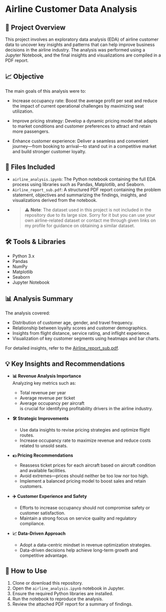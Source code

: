 # Airline Customer Data Analysis

## 📂 Project Overview

This project involves an exploratory data analysis (EDA) of airline customer data to uncover key insights and patterns that can help improve business decisions in the airline industry. The analysis was performed using a Jupyter Notebook, and the final insights and visualizations are compiled in a PDF report.

## 📈 Objective

The main goals of this analysis were to:
- Increase occupancy rate: Boost the average profit per seat and reduce the impact of current operational challenges by maximizing seat utilization.

- Improve pricing strategy: Develop a dynamic pricing model that adapts to market conditions and customer preferences to attract and retain more passengers.

- Enhance customer experience: Deliver a seamless and convenient journey—from booking to arrival—to stand out in a competitive market and build stronger customer loyalty.

## 📁 Files Included

- `airline_analysis.ipynb`: The Python notebook containing the full EDA process using libraries such as Pandas, Matplotlib, and Seaborn.
- `Airline_report_sub.pdf`: A structured PDF report containing the problem statement, objectives and summarizing the findings, insights, and visualizations derived from the notebook.
- > ⚠️ **Note**: The dataset used in this project is not included in the repository due to its large size. Sorry for it but you can use your own airline-related dataset or contact me through given links on my profile for guidance on obtaining a similar dataset.

## 🛠️ Tools & Libraries

- Python 3.x
- Pandas
- NumPy
- Matplotlib
- Seaborn
- Jupyter Notebook

## 📊 Analysis Summary

The analysis covered:
- Distribution of customer age, gender, and travel frequency.
- Relationship between loyalty scores and customer demographics.
- Insights from flight distance, service rating, and inflight experience.
- Visualization of key customer segments using heatmaps and bar charts.

For detailed insights, refer to the [Airline_report_sub.pdf](./Airline_report_sub.pdf).

## 💡 Key Insights and Recommendations

- **📊 Revenue Analysis Importance**  
  Analyzing key metrics such as:
  - Total revenue per year  
  - Average revenue per ticket  
  - Average occupancy per aircraft  
  is crucial for identifying profitability drivers in the airline industry.

- **🛠️ Strategic Improvements**  
  - Use data insights to revise pricing strategies and optimize flight routes.  
  - Increase occupancy rate to maximize revenue and reduce costs related to unsold seats.

- **💵 Pricing Recommendations**  
  - Reassess ticket prices for each aircraft based on aircraft condition and available facilities.  
  - Avoid extremes—prices should neither be too low nor too high.  
  - Implement a balanced pricing model to boost sales and retain customers.

- **✈️ Customer Experience and Safety**  
  - Efforts to increase occupancy should not compromise safety or customer satisfaction.  
  - Maintain a strong focus on service quality and regulatory compliance.

- **📈 Data-Driven Approach**  
  - Adopt a data-centric mindset in revenue optimization strategies.  
  - Data-driven decisions help achieve long-term growth and competitive advantage.


## 📌 How to Use

1. Clone or download this repository.
2. Open the `airline_analysis.ipynb` notebook in Jupyter.
3. Ensure the required Python libraries are installed.
4. Run the notebook to reproduce the analysis.
5. Review the attached PDF report for a summary of findings.



